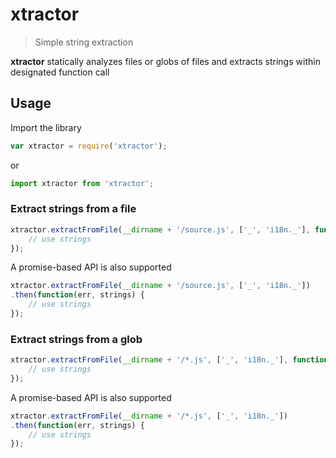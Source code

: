 # xtractor

> Simple string extraction

**xtractor** statically analyzes files or globs of files and extracts strings within designated function call

## Usage

Import the library
```js
var xtractor = require('xtractor');
```
or
```js
import xtractor from 'xtractor';
```

### Extract strings from a file

```js
xtractor.extractFromFile(__dirname + '/source.js', ['_', 'i18n._'], function(err, strings) {
    // use strings
});
```

A promise-based API is also supported

```js
xtractor.extractFromFile(__dirname + '/source.js', ['_', 'i18n._'])
.then(function(err, strings) {
    // use strings
});
```

### Extract strings from a glob

```js
xtractor.extractFromFile(__dirname + '/*.js', ['_', 'i18n._'], function(err, strings) {
    // use strings
});
```

A promise-based API is also supported

```js
xtractor.extractFromFile(__dirname + '/*.js', ['_', 'i18n._'])
.then(function(err, strings) {
    // use strings
});
```